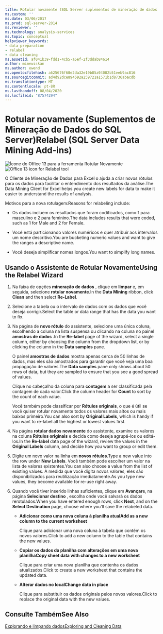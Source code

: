 ```yaml
---
title: Rotular novamente (SQL Server suplementos de mineração de dados) | Microsoft Docs
ms.custom: ''
ms.date: 03/06/2017
ms.prod: sql-server-2014
ms.reviewer: ''
ms.technology: analysis-services
ms.topic: conceptual
helpviewer_keywords:
- data preparation
- relabel
- data cleaning
ms.assetid: af041b39-fdd1-4cb5-a5ef-2f3ddab84614
author: minewiskan
ms.author: owend
ms.openlocfilehash: a625676f60e2da32e19b85a94002b51eeb9ac816
ms.sourcegitcommit: ad4d92dce894592a259721a1571b1d8736abacdb
ms.translationtype: MT
ms.contentlocale: pt-BR
ms.lasthandoff: 08/04/2020
ms.locfileid: "87574294"
---
```

# <a name="relabel-sql-server-data-mining-add-ins"></a><span data-ttu-id="9a4b4-102">Rotular novamente (Suplementos de Mineração de Dados do SQL Server)</span><span class="sxs-lookup"><span data-stu-id="9a4b4-102">Relabel (SQL Server Data Mining Add-ins)</span></span>
  <span data-ttu-id="9a4b4-103">![Ícone do Office 13 para a ferramenta Rotular Novamente](media/dm13-relabel.gif "Ícone do Office 13 para a ferramenta Rotular Novamente")</span><span class="sxs-lookup"><span data-stu-id="9a4b4-103">![Office 13 icon for Relabel tool](media/dm13-relabel.gif "Office 13 icon for Relabel tool")</span></span>

 <span data-ttu-id="9a4b4-104">O Cliente de Mineração de Dados para Excel o ajuda a criar novos rótulos para os dados para facilitar o entendimento dos resultados da análise.</span><span class="sxs-lookup"><span data-stu-id="9a4b4-104">The Data Mining Client for Excel helps you create new labels for data to make it easier to understand the results of analysis.</span></span>

 <span data-ttu-id="9a4b4-105">Motivos para a nova rotulagem:</span><span class="sxs-lookup"><span data-stu-id="9a4b4-105">Reasons for relabeling include:</span></span>

-   <span data-ttu-id="9a4b4-106">Os dados incluem os resultados que foram codificados, como 1 para masculino e 2 para feminino.</span><span class="sxs-lookup"><span data-stu-id="9a4b4-106">The data includes results that were coded, such as 1 for Male and 2 for Female.</span></span>

-   <span data-ttu-id="9a4b4-107">Você está particionando valores numéricos e quer atribuir aos intervalos um nome descritivo.</span><span class="sxs-lookup"><span data-stu-id="9a4b4-107">You are bucketing numeric values and want to give the ranges a descriptive name.</span></span>

-   <span data-ttu-id="9a4b4-108">Você deseja simplificar nomes longos.</span><span class="sxs-lookup"><span data-stu-id="9a4b4-108">You want to simplify long names.</span></span>

## <a name="using-the-relabel-wizard"></a><span data-ttu-id="9a4b4-109">Usando o Assistente de Rotular Novamente</span><span class="sxs-lookup"><span data-stu-id="9a4b4-109">Using the Relabel Wizard</span></span>

1.  <span data-ttu-id="9a4b4-110">Na faixa de opções **mineração de dados** , clique em **limpar** e, em seguida, selecione **rotular novamente**.</span><span class="sxs-lookup"><span data-stu-id="9a4b4-110">In the **Data Mining** ribbon, click **Clean** and then select **Re-Label**.</span></span>

2.  <span data-ttu-id="9a4b4-111">Selecione a tabela ou o intervalo de dados com os dados que você deseja corrigir.</span><span class="sxs-lookup"><span data-stu-id="9a4b4-111">Select the table or data range that has the data you want to fix.</span></span>

3.  <span data-ttu-id="9a4b4-112">Na página de **novo rótulo** do assistente, selecione uma única coluna, escolhendo a coluna na lista suspensa ou clicando na coluna no painel **amostras de dados** .</span><span class="sxs-lookup"><span data-stu-id="9a4b4-112">In the **Re-label** page of the wizard, select a single column, either by choosing the column from the dropdown list, or by clicking the column in the **Data samples** pane.</span></span>

     <span data-ttu-id="9a4b4-113">O painel **amostras de dados** mostra apenas cerca de 50 linhas de dados, mas eles são amostrados para garantir que você veja uma boa propagação de valores.</span><span class="sxs-lookup"><span data-stu-id="9a4b4-113">The **Data samples** pane only shows about 50 rows of data, but they are sampled to ensure that you see a good spread of values.</span></span>

     <span data-ttu-id="9a4b4-114">Clique no cabeçalho da coluna para **contagem** a ser classificada pela contagem de cada valor.</span><span class="sxs-lookup"><span data-stu-id="9a4b4-114">Click the column header for **Count** to sort by the count of each value.</span></span>

     <span data-ttu-id="9a4b4-115">Você também pode classificar por **Rótulos originais**, o que é útil se você quiser rotular novamente todos os valores mais altos ou mais baixos primeiro.</span><span class="sxs-lookup"><span data-stu-id="9a4b4-115">You can also sort by **Original Labels**, which is handy if you want to re-label all the highest or lowest values first.</span></span>

4.  <span data-ttu-id="9a4b4-116">Na página **rotular dados novamente** do assistente, examine os valores na coluna **Rótulos originais** e decida como deseja agrupá-los ou editá-los.</span><span class="sxs-lookup"><span data-stu-id="9a4b4-116">In the **Re-label** data page of the wizard, review the values in the **Original Labels** column, and decide how you want to group or edit them.</span></span>

5.  <span data-ttu-id="9a4b4-117">Digite um novo valor na linha em **novos rótulos**.</span><span class="sxs-lookup"><span data-stu-id="9a4b4-117">Type a new value into the row under **New Labels**.</span></span> <span data-ttu-id="9a4b4-118">Você também pode escolher um valor na lista de valores existentes.</span><span class="sxs-lookup"><span data-stu-id="9a4b4-118">You can also choose a value from the list of existing values.</span></span> <span data-ttu-id="9a4b4-119">À medida que você digita novos valores, eles são disponibilizados para reutilização imediatamente.</span><span class="sxs-lookup"><span data-stu-id="9a4b4-119">As you type new values, they become available for re-use right away.</span></span>

6.  <span data-ttu-id="9a4b4-120">Quando você tiver inserido linhas suficientes, clique em **Avançar**e, na página **Selecionar destino** , escolha onde você salvará os dados rerotulados.</span><span class="sxs-lookup"><span data-stu-id="9a4b4-120">When you have entered enough rows, click **Next**, and on the **Select Destination** page, choose where you'll save the relabeled data.</span></span>

    -   <span data-ttu-id="9a4b4-121">**Adicionar como uma nova coluna à planilha atual**</span><span class="sxs-lookup"><span data-stu-id="9a4b4-121">**Add as a new column to the current worksheet**</span></span>

         <span data-ttu-id="9a4b4-122">Clique para adicionar uma nova coluna à tabela que contém os novos valores.</span><span class="sxs-lookup"><span data-stu-id="9a4b4-122">Click to add a new column to the table that contains the new values.</span></span>

    -   <span data-ttu-id="9a4b4-123">**Copiar os dados da planilha com alterações em uma nova planilha**</span><span class="sxs-lookup"><span data-stu-id="9a4b4-123">**Copy sheet data with changes to a new worksheet**</span></span>

         <span data-ttu-id="9a4b4-124">Clique para criar uma nova planilha que contenha os dados atualizados.</span><span class="sxs-lookup"><span data-stu-id="9a4b4-124">Click to create a new worksheet that contains the updated data.</span></span>

    -   <span data-ttu-id="9a4b4-125">**Alterar dados no local**</span><span class="sxs-lookup"><span data-stu-id="9a4b4-125">**Change data in place**</span></span>

         <span data-ttu-id="9a4b4-126">Clique para substituir os dados originais pelos novos valores.</span><span class="sxs-lookup"><span data-stu-id="9a4b4-126">Click to replace the original data with the new values.</span></span>

## <a name="see-also"></a><span data-ttu-id="9a4b4-127">Consulte Também</span><span class="sxs-lookup"><span data-stu-id="9a4b4-127">See Also</span></span>
 [<span data-ttu-id="9a4b4-128">Explorando e limpando dados</span><span class="sxs-lookup"><span data-stu-id="9a4b4-128">Exploring and Cleaning Data</span></span>](exploring-and-cleaning-data.md)


